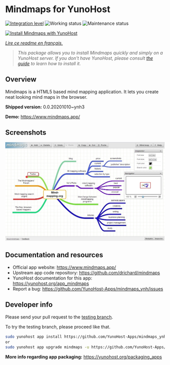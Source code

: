 <!--
N.B.: This README was automatically generated by https://github.com/YunoHost/apps/tree/master/tools/README-generator
It shall NOT be edited by hand.
-->

# Mindmaps for YunoHost

[![Integration level](https://dash.yunohost.org/integration/mindmaps.svg)](https://dash.yunohost.org/appci/app/mindmaps) ![Working status](https://ci-apps.yunohost.org/ci/badges/mindmaps.status.svg) ![Maintenance status](https://ci-apps.yunohost.org/ci/badges/mindmaps.maintain.svg)

[![Install Mindmaps with YunoHost](https://install-app.yunohost.org/install-with-yunohost.svg)](https://install-app.yunohost.org/?app=mindmaps)

*[Lire ce readme en français.](./README_fr.md)*

> *This package allows you to install Mindmaps quickly and simply on a YunoHost server.
If you don't have YunoHost, please consult [the guide](https://yunohost.org/#/install) to learn how to install it.*

## Overview

Mindmaps is a HTML5 based mind mapping application. It lets you create neat looking mind maps in the browser.


**Shipped version:** 0.0.20201010~ynh3

**Demo:** https://www.mindmaps.app/

## Screenshots

![Screenshot of Mindmaps](./doc/screenshots/mindmaps-screenshot.jpg)

## Documentation and resources

* Official app website: <https://www.mindmaps.app/>
* Upstream app code repository: <https://github.com/drichard/mindmaps>
* YunoHost documentation for this app: <https://yunohost.org/app_mindmaps>
* Report a bug: <https://github.com/YunoHost-Apps/mindmaps_ynh/issues>

## Developer info

Please send your pull request to the [testing branch](https://github.com/YunoHost-Apps/mindmaps_ynh/tree/testing).

To try the testing branch, please proceed like that.

``` bash
sudo yunohost app install https://github.com/YunoHost-Apps/mindmaps_ynh/tree/testing --debug
or
sudo yunohost app upgrade mindmaps -u https://github.com/YunoHost-Apps/mindmaps_ynh/tree/testing --debug
```

**More info regarding app packaging:** <https://yunohost.org/packaging_apps>
